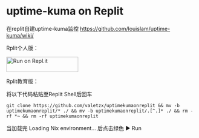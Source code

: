# uptime-kuma on Replit
在replit自建uptime-kuma监控
https://github.com/louislam/uptime-kuma/wiki/

Rplit个人版：

<a href="https://repl.it/github/valetzx/uptimekumaonreplit">
  <img alt="Run on Repl.it" src="https://repl.it/badge/github/valetzx/uptimekumaonreplit" style="height: 40px; width: 190px;" />
</a>

Rplit教育版：

将以下代码粘贴至Replit Shell后回车

`git clone https://github.com/valetzx/uptimekumaonreplit && mv -b uptimekumaonreplit/* ./ && mv -b uptimekumaonreplit/.[^.]* ./ && rm -rf *~ && rm -rf uptimekumaonreplit`

当加载完 Loading Nix environment... 后点击绿色 ▶ Run
